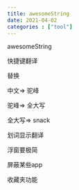 ```yaml
---
title: awesomeString
date: 2021-04-02
categories : ["tool"]
---
```


awesomeString
<!--more-->

快捷键翻译

替换

中文=> 驼峰

驼峰=> 全大写

全大写=> snack

划词显示翻译

浮窗要极简

屏蔽某些app

收藏夹功能

